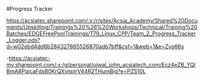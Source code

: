 #Progress Tracker

https://acsiatec.sharepoint.com/:x:/r/sites/Acsia_Academy/Shared%20Documents/Upskilling/Trainings%20%26%20Workshops/Technical/Training%20Batches/EDGEFreePoolTrainings/T79_Linux_CPP/Team_2_Progress_Tracker_Logger.ods?d=w02ebd4dd6b284327865526870adb7bff&csf=1&web=1&e=Zvq66s

-https://acsiatec-my.sharepoint.com/:x:/g/personal/ujwal_john_acsiatech_com/Ecz4eZB_YQlBmA8PqjcaFdsB0KrQXynpIrV44R2THumBig?e=PZS10L